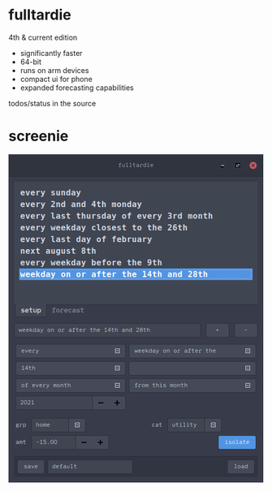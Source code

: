 # fulltardie

4th & current edition
- significantly faster
- 64-bit
- runs on arm devices
- compact ui for phone
- expanded forecasting capabilities

todos/status in the source

# screenie
![screenie](./211014_fulltardie_screenie.png)
